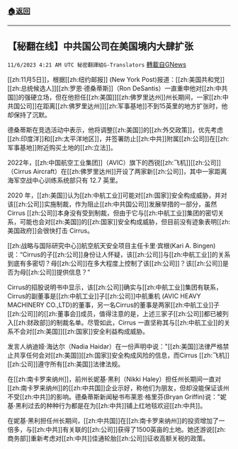 ###  [:house:返回](README.md)
---


## 【秘翻在线】中共国公司在美国境内大肆扩张
`11/6/2023 4:21 AM UTC 秘密翻譯組G-Translators` [轉載自GNews](https://gnews.org/articles/1927607)

[[zh:11月5日]]，根据[[zh:纽约邮报]] (New York Post)报道：[[zh:美国共和党]][[zh:总统候选人]][[zh:罗恩·德桑蒂斯]]（Ron DeSantis）一直重申他对[[zh:中共国]]的强硬立场，但在他担任[[zh:美国]][[zh:佛罗里达州]]州长期间，一家[[zh:中共国公司]]在距离[[zh:佛罗里达州]][[zh:军事基地]]不到15英里的地方扩张时，他却保持了沉默。

德桑蒂斯在竞选活动中表示，他将调整[[zh:美国]]的[[zh:外交政策]]，优先考虑[[zh:印度洋]]和[[zh:太平洋地区]]，并签署防止[[zh:中共]]附属[[zh:公司]]在[[zh:军事基地]]附近购买土地的[[zh:立法]]。

2022年，[[zh:中国航空工业集团]]（AVIC）旗下的西锐[[zh:飞机]][[zh:公司]]（Cirrus Aircraft）在[[zh:佛罗里达州]]开设了两家新[[zh:公司]]，其中一家距离海军空战中心训练系统部只有 12.7 英里。

2020 年，[[zh:美国]]认为[[zh:中航工业]]可能对[[zh:国家]]安全构成威胁，并对该[[zh:公司]]实施制裁，作为阻止[[zh:中共国公司]]发展举措的一部分，虽然Cirrus [[zh:公司]]本身没有受到制裁，但由于它与[[zh:中航工业]]集团的密切关系，可能也会对[[zh:美国]]的[[zh:国家]]安全构成威胁，但目前没有迹象表明[[zh:美国政府]]会很快打击 Cirrus。

[[zh:战略与国际研究中心]]航空航天安全项目主任卡里·宾根(Kari A. Bingen)说：“Cirrus的子[[zh:公司]]身份让人怀疑，该[[zh:公司]]与[[zh:中航工业]]的关系到底有多密切？母[[zh:公司]]在多大程度上控制了该[[zh:公司]]？该[[zh:公司]]是否为母[[zh:公司]]提供信息？”

Cirrus的招股说明书中显示，该[[zh:公司]]确实与[[zh:中航工业]]集团有联系， Cirrus的副董事是[[zh:中航工业]]子[[zh:公司]]中航重机 (AVIC HEAVY MACHINERY CO.,LTD)的董事，另一名Cirrus的董事是两家[[zh:中航工业]]子[[zh:公司]]的[[zh:董事会]]成员，值得注意的是，上述三家子[[zh:公司]]都已被列入[[zh:财政部]]的制裁名单。尽管如此，Cirrus 一直坚称其与[[zh:中航工业]]的关系不会对[[zh:美国]][[zh:国家]]安全利益构成威胁。

发言人纳迪娅·海达尔（Nadia Haidar）在一份声明中说："[[zh:美国]]法律严格禁止共享任何会对[[zh:美国]][[zh:国家]]安全构成风险的信息，而Cirrus [[zh:飞机]][[zh:公司]]遵守所有[[zh:美国]]法律法规。

在[[zh:南卡罗来纳州]]，前州长妮基·黑利（Nikki Haley）担任州长期间一直对[[zh:南卡罗来纳州]]的[[zh:中共国]]企业示好，称他们为朋友，但却没能保证该州不受[[zh:中共]]的影响。德桑蒂斯新闻秘书布莱恩·格里芬(Bryan Griffin)说："妮基·黑利过去的种种行为都是在为[[zh:中共]]铺上红地毯欢迎[[zh:中共]]。

在妮基·黑利担任州长期间，[[zh:中共国]]在[[zh:南卡罗来纳州]]的投资增加了一倍多，与[[zh:中共]]有关联的[[zh:公司]]获得了1500英亩的土地。她还游说[[zh:商务部]]重新考虑对[[zh:中共]]佳通轮胎[[zh:公司]]征收高额关税的政策。
